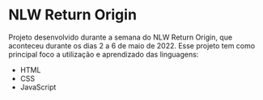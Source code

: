# NLW Return Origin
 
Projeto desenvolvido durante a semana do NLW Return Origin, que aconteceu durante os dias 2 a 6 de maio de 2022.
Esse projeto tem como principal foco a utilização e aprendizado das linguagens:
 - HTML
 - CSS
 - JavaScript
